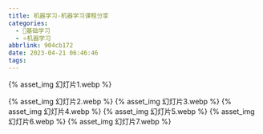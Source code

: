 ```yaml
---
title: 机器学习-机器学习课程分享
categories:
  - 🌙基础学习
  - ⭐机器学习
abbrlink: 904cb172
date: 2023-04-21 06:46:46
tags:
---
```


{% asset_img 幻灯片1.webp %}

<!--more-->

{% asset_img 幻灯片2.webp %}
{% asset_img 幻灯片3.webp %}
{% asset_img 幻灯片4.webp %}
{% asset_img 幻灯片5.webp %}
{% asset_img 幻灯片6.webp %}
{% asset_img 幻灯片7.webp %}
